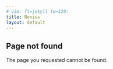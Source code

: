 ```yaml
---
# vim: ft=jekyll tw=120:
title: Nonius
layout: default
---
```


## Page not found

The page you requested cannot be found.

